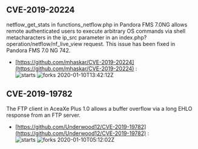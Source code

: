 ## CVE-2019-20224
 netflow_get_stats in functions_netflow.php in Pandora FMS 7.0NG allows remote authenticated users to execute arbitrary OS commands via shell metacharacters in the ip_src parameter in an index.php?operation/netflow/nf_live_view request. This issue has been fixed in Pandora FMS 7.0 NG 742.

- [https://github.com/mhaskar/CVE-2019-20224](https://github.com/mhaskar/CVE-2019-20224) :  
![starts](https://img.shields.io/github/stars/mhaskar/CVE-2019-20224.svg) 
![forks](https://img.shields.io/github/forks/mhaskar/CVE-2019-20224.svg) 
2020-01-10T13:42:12Z

## CVE-2019-19782
 The FTP client in AceaXe Plus 1.0 allows a buffer overflow via a long EHLO response from an FTP server.

- [https://github.com/Underwood12/CVE-2019-19782](https://github.com/Underwood12/CVE-2019-19782) :  
![starts](https://img.shields.io/github/stars/Underwood12/CVE-2019-19782.svg) 
![forks](https://img.shields.io/github/forks/Underwood12/CVE-2019-19782.svg) 
2020-01-10T05:12:02Z

